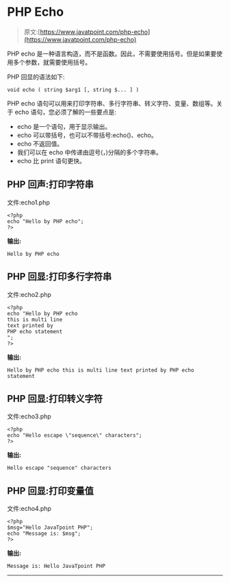 # PHP Echo

> 原文:[https://www.javatpoint.com/php-echo](https://www.javatpoint.com/php-echo)

PHP echo 是一种语言构造，而不是函数。因此，不需要使用括号。但是如果要使用多个参数，就需要使用括号。

PHP 回显的语法如下:

```
void echo ( string $arg1 [, string $... ] )

```

PHP echo 语句可以用来打印字符串、多行字符串、转义字符、变量、数组等。关于 echo 语句，您必须了解的一些要点是:

*   echo 是一个语句，用于显示输出。
*   echo 可以带括号，也可以不带括号:echo()、echo。
*   echo 不返回值。
*   我们可以在 echo 中传递由逗号(，)分隔的多个字符串。
*   echo 比 print 语句更快。

## PHP 回声:打印字符串

文件:echo1.php

```
<?php
echo "Hello by PHP echo";
?>

```

**输出:**

```
Hello by PHP echo

```

## PHP 回显:打印多行字符串

文件:echo2.php

```
<?php
echo "Hello by PHP echo
this is multi line
text printed by 
PHP echo statement
";
?>

```

**输出:**

```
Hello by PHP echo this is multi line text printed by PHP echo statement

```

## PHP 回显:打印转义字符

文件:echo3.php

```
<?php
echo "Hello escape \"sequence\" characters";
?>

```

**输出:**

```
Hello escape "sequence" characters

```

## PHP 回显:打印变量值

文件:echo4.php

```
<?php
$msg="Hello JavaTpoint PHP";
echo "Message is: $msg";  
?>

```

**输出:**

```
Message is: Hello JavaTpoint PHP

```

* * *